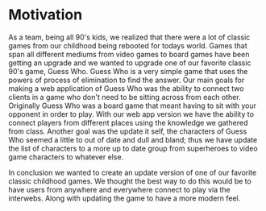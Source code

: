 Motivation
==========

As a team, being all 90's kids, we realized that there were a lot of classic games from our childhood being rebooted for todays world. Games that span all different mediums from video games to board games have been getting an upgrade and we wanted to upgrade one of our favorite classic 90's game, Guess Who. Guess Who is a very simple game that uses the powers of process of elimination to find the answer. Our main goals for making a web application of Guess Who was the ability to connect two clients in a game who don't need to be sitting across from each other. Originally Guess Who was a board game that meant having to sit with your opponent in order to play. With our web app version we have the ability to connect players from different places using the knowledge we gathered from class. Another goal was the update it self, the characters of Guess Who seemed a little to out of date and dull and bland; thus we have update the list of characters to a more up to date group from superheroes to video game characters to whatever else.

In conclusion we wanted to create an update version of one of our favorite classic childhood games. We thought the best way to do this would be to have users from anywhere and everywhere connect to play via the interwebs. Along with updating the game to have a more modern feel.
 